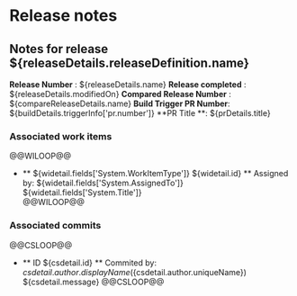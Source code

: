 # Release notes 
## Notes for release  ${releaseDetails.releaseDefinition.name}
**Release Number**  : ${releaseDetails.name} 
**Release completed** : ${releaseDetails.modifiedOn} 
**Compared Release Number**  : ${compareReleaseDetails.name} 
**Build Trigger PR Number**: ${buildDetails.triggerInfo['pr.number']}
**PR Title **: ${prDetails.title}

### Associated work items  
@@WILOOP@@  
* ** ${widetail.fields['System.WorkItemType']} ${widetail.id} ** Assigned by: ${widetail.fields['System.AssignedTo']}  ${widetail.fields['System.Title']}  
@@WILOOP@@  
  
### Associated commits
@@CSLOOP@@  
* ** ID ${csdetail.id} ** Commited by:  ${csdetail.author.displayName} (${csdetail.author.uniqueName}) ${csdetail.message}
@@CSLOOP@@


